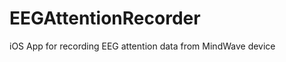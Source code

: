 EEGAttentionRecorder
====================

iOS App for recording EEG attention data from MindWave device
